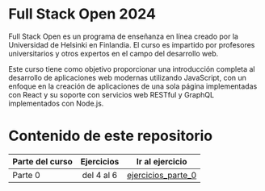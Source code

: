 # Full Stack Open 2024
Full Stack Open es un programa de enseñanza en línea creado por la Universidad de Helsinki en Finlandia. El curso es impartido por profesores universitarios y otros expertos en el campo del desarrollo web. 

Este curso tiene como objetivo proporcionar una introducción completa al desarrollo de aplicaciones web modernas utilizando JavaScript, con un enfoque en la creación de aplicaciones de una sola página implementadas con React y su soporte con servicios web RESTful y GraphQL implementados con Node.js.

# Contenido de este repositorio
| Parte del curso | Ejercicios | Ir al ejercicio |
| :---         |     :---:      |          :---: |
| Parte 0   | del 4 al 6    | [ejercicios_parte_0](parte0/)   |
